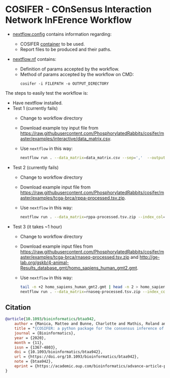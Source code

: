 # COSIFER - COnSensus Interaction Network InFErence Workflow

- [nextflow.config](https://github.com/inab/ipc_workflows/blob/main/cosifer/nextflow.config) contains information regarding:

    - COSIFER [container](https://hub.docker.com/r/tsenit/cosifer) to be used.
    - Report files to be produced and their paths.

- [nextflow.nf](https://github.com/inab/ipc_workflows/blob/main/cosifer/nextflow.nf) contains:

	- Definition of params accepted by the workflow.
	- Method of params accepted by the workflow on CMD:
        ```
        cosifer -i FILEPATH -o OUTPUT_DIRECTORY
        ```
            
The steps to easily test the workflow is:

- Have nextflow installed.
- Test 1 (currently fails)
  - Change to workflow directory
  - Download example toy input file from <https://raw.githubusercontent.com/PhosphorylatedRabbits/cosifer/master/examples/interactive/data_matrix.csv>.
  - Use `nextflow` in this way:
    
    ```bash
    nextflow run . --data_matrix=data_matrix.csv --sep=','  --outputsDir=tests/interactive
    ```
- Test 2 (currently fails)
  - Change to workflow directory
  - Download example input file from <https://raw.githubusercontent.com/PhosphorylatedRabbits/cosifer/master/examples/tcga-brca/rppa-processed.tsv.zip>.
  - Use `nextflow` in this way:
    
    ```bash
    nextflow run . --data_matrix=rppa-processed.tsv.zip --index_col=0  --outputsDir=tests/rppa
    ```
- Test 3 (it takes ~1 hour)
  - Change to workflow directory
  - Download example input files from <https://raw.githubusercontent.com/PhosphorylatedRabbits/cosifer/master/examples/tcga-brca/rnaseq-processed.tsv.zip> and <http://ge-lab.org/gskb/4-animal-Results_database_gmt/homo_sapiens_human_gmt2.gmt>.
  - Use `nextflow` in this way:
    
    ```bash
    tail -n +2 homo_sapiens_human_gmt2.gmt | head -n 2 > homo_sapiens_human_gmt2-first2.gmt
    nextflow run . --data_matrix=rnaseq-processed.tsv.zip --index_col=0 --hallmark_gene_sets_file=homo_sapiens_human_gmt2-first2.gmt --outputsDir=tests/rnaseq-processed
    ```

## Citation
```bib
@article{10.1093/bioinformatics/btaa942,
    author = {Manica, Matteo and Bunne, Charlotte and Mathis, Roland and Cadow, Joris and Ahsen, Mehmet Eren and Stolovitzky, Gustavo A and Martínez, María Rodríguez},
    title = "{COSIFER: a python package for the consensus inference of molecular interaction networks}",
    journal = {Bioinformatics},
    year = {2020},
    month = {11},
    issn = {1367-4803},
    doi = {10.1093/bioinformatics/btaa942},
    url = {https://doi.org/10.1093/bioinformatics/btaa942},
    note = {btaa942},
    eprint = {https://academic.oup.com/bioinformatics/advance-article-pdf/doi/10.1093/bioinformatics/btaa942/34088187/btaa942.pdf},
}
```
